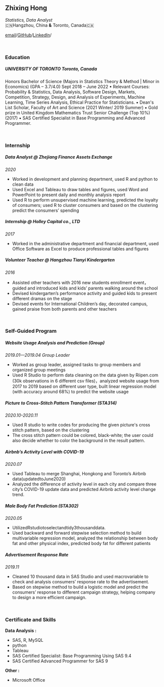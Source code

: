 ## Zhixing Hong
_Statistics, Data Analyst_   
🇨🇳Hangzhou, China **&** Toronto, Canada🇨🇦


[email](mailto:wisteria.hong@mail.utoronto.ca?subject=[GitHub])/[GitHub](https://github.com/ZhixingHong)/[LinkedIn](https://www.linkedin.com/in/zhixing-hong-300055179/)/

<br />

### Education

##### UNIVERSITY OF TORONTO								                Toronto, Canada
Honors Bachelor of Science (Majors in Statistics Theory & Method | Minor in Economics) (GPA – 3.7/4.0)	       Sept 2018 – June 2022
▪	Relevant Courses: Probability & Statistics, Data Analysis, Software Design, Markets, Competition, Strategy, Design, and Analysis of Experiments, Machine Learning, Time Series Analysis, Ethical Practice for Statisticians.
▪	Dean's List Scholar, Faculty of Art and Science (2021 Winter/ 2019 Summer)
▪	Gold prize in United Kingdom Mathematics Trust Senior Challenge (Top 10%) (2017)
▪	SAS Certified Specialist in Base Programming and Advanced Programmer.


<br />

### Internship

##### Data Analyst @ Zhejiang Finance Assets Exchange
_2020_
- Worked in development and planning department, used R and python to clean data
- Used Excel and Tableau to draw tables and figures, used Word and PowerPoint to present daily and monthly analysis report
- Used R to perform unsupervised machine learning, predicted the loyalty of consumers; used R to cluster consumers and based on the clustering predict the consumers’ spending

##### Internship @ Holley Capital co., LTD
_2017_
- Worked in the administrative department and financial department, used Office Software as Excel to produce professional tables and figures

##### Volunteer Teacher @ Hangzhou Tianyi Kindergarten
_2016_
- Assisted other teachers with 2016 new students enrollment event，guided and introduced kids and kids’ parents walking around the school
- Devised kindergarten’s performance activity and guided kids to present different dramas on the stage
- Devised events for International Children’s day, decorated campus, gained praise from both parents and other teachers

<br />

###  Self-Guided Program

##### Website Usage Analysis and Prediction (Group)
*2019.01—2019.04 Group Leader*
- Worked as group leader, assigned tasks to group members and organized group meetings
- Used R Studio to perform data cleaning on the data given by Riipen.com (30k observations in 6 different csv files)，analyzed website usage from 2017 to 2019 based on different user type, built linear regression model (with accuracy around 68%) to predict the website usage


##### Picture to Cross-Stitch Pattern Transformer (STA314)
*2020.10-2020.11*
- Used R studio to write codes for producing the given picture's cross stitch pattern, based on the clustering
- The cross stitch pattern could be colored, black-white; the user could also decide whether to color the background in the result pattern.


##### Airbnb’s Activity Level with COVID-19
*2020.07*
- Used Tableau to merge Shanghai, Hongkong and Toronto’s Airbnb data(updatedtoJune2020)
- Analyzed the difference of activity level in each city and compare three city’s COVID-19 update data and predicted Airbnb activity level change trend.

##### Male Body Fat Prediction (STA302)
*2020.05*
- UtilizedRstudiotoselectandtidy3thousanddata.
- Used backward and forward stepwise selection method to build multivariable regression model, analyzed the relationship between body fat and other physical index, predicted body fat for different patients

##### Advertisement Response Rate
*2019.11*
- Cleaned 10 thousand data in SAS Studio and used macrovariable to check and analysis consumers’ response rate to the advertisement.
- Based on stepwise method to build a logistic model and predict the consumers’ response to different campaign strategy, helping company to design a more efficient campaign.

<br />


### Certificate and Skills

**Data Analysis :**

- SAS, R, MySQL
- python
- Tableau
- SAS Certified Specialist: Base Programming Using SAS 9.4
- SAS Certified Advanced Programmer for SAS 9

**Other :**
- Microsoft Office

